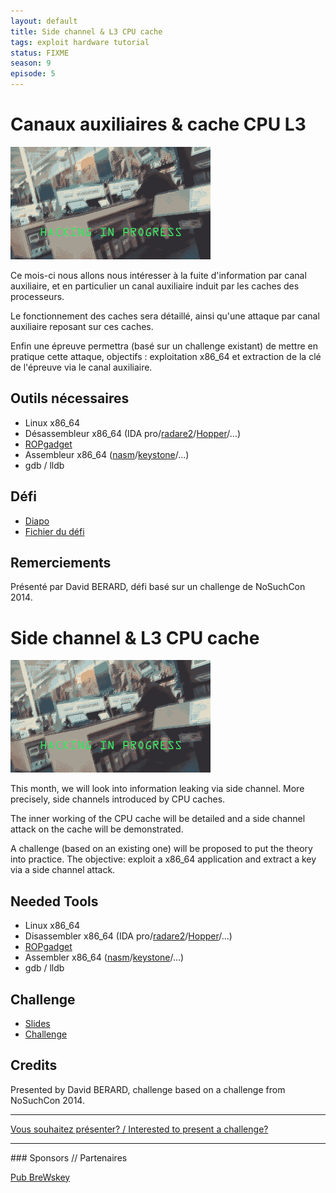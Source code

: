 ```yaml
---
layout: default
title: Side channel & L3 CPU cache
tags: exploit hardware tutorial
status: FIXME
season: 9
episode: 5
---
```


# Canaux auxiliaires & cache CPU L3

![Hacked!](/images/17-05_hacked.gif)

Ce mois-ci nous allons nous intéresser à la fuite d'information par canal
auxiliaire, et en particulier un canal auxiliaire induit par les caches des
processeurs.

Le fonctionnement des caches sera détaillé, ainsi qu'une attaque par canal
auxiliaire reposant sur ces caches.

Enfin une épreuve permettra (basé sur un challenge existant) de mettre en
pratique cette attaque, objectifs : exploitation x86_64 et extraction de la clé
de l'épreuve via le canal auxiliaire.

## Outils nécessaires

* Linux x86_64
* Désassembleur x86_64 (IDA pro/[radare2](https://radare.org)/[Hopper](https://www.hopperapp.com)/...)
* [ROPgadget](https://github.com/JonathanSalwan/ROPgadget)
* Assembleur x86_64 ([nasm](http://www.nasm.us)/[keystone](http://www.keystone-engine.org)/...)
* gdb / lldb

## Défi

* [Diapo](http://0x1.fr/montrehack-slides.tar.gz)
* [Fichier du défi](http://0x1.fr/montrehack-chall.zip)

## Remerciements

Présenté par David BERARD, défi basé sur un challenge de NoSuchCon 2014.

<a id="english"></a>

# Side channel & L3 CPU cache

![Hacked!](/images/17-05_hacked.gif)

This month, we will look into information leaking via side channel. More
precisely, side channels introduced by CPU caches.

The inner working of the CPU cache will be detailed and a side channel attack
on the cache will be demonstrated.

A challenge (based on an existing one) will be proposed to put the theory into
practice. The objective: exploit a x86_64 application and extract a key via
a side channel attack.

## Needed Tools

* Linux x86_64
* Disassembler x86_64 (IDA pro/[radare2](https://radare.org)/[Hopper](https://www.hopperapp.com)/...)
* [ROPgadget](https://github.com/JonathanSalwan/ROPgadget)
* Assembler x86_64 ([nasm](http://www.nasm.us)/[keystone](http://www.keystone-engine.org)/...)
* gdb / lldb

## Challenge

* [Slides](http://0x1.fr/montrehack-slides.tar.gz)
* [Challenge](http://0x1.fr/montrehack-chall.zip)

## Credits

Presented by David BERARD, challenge based on a challenge from NoSuchCon 2014.

<hr/>

[Vous souhaitez présenter? / Interested to present a challenge?](https://github.com/montrehack/montrehack.github.com/wiki/Present-at-Montrehack)

<hr/>
### Sponsors // Partenaires

[Pub BreWskey](www.brewskey.ca/)
